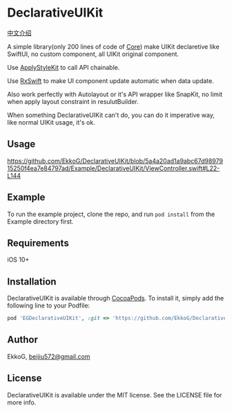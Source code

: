 # DeclarativeUIKit

[中文介绍](README-zh.md)

A simple library(only 200 lines of code of [Core](https://github.com/EkkoG/DeclarativeUIKit/tree/master/DeclarativeUIKit/Classes/Core)) make UIKit declaretive like SwiftUI, no custom component, all UIKit original component.

Use [ApplyStyleKit](https://github.com/shindyu/ApplyStyleKit) to call API chainable.

Use [RxSwift](https://github.com/ReactiveX/RxSwift) to make UI component update automatic when data update.

Also work perfectly with Autolayout or it's API wrapper like SnapKit, no limit when apply layout constraint in resulutBuilder.

When something DeclarativeUIKit can't do, you can do it imperative way, like normal UIKit usage, it's ok.

## Usage

https://github.com/EkkoG/DeclarativeUIKit/blob/5a4a20ad1a9abc67d9897915250f4ea7e84797ad/Example/DeclarativeUIKit/ViewController.swift#L22-L144

## Example

To run the example project, clone the repo, and run `pod install` from the Example directory first.

## Requirements

iOS 10+

## Installation

DeclarativeUIKit is available through [CocoaPods](https://cocoapods.org). To install
it, simply add the following line to your Podfile:

```ruby
pod 'EGDeclarativeUIKit', :git => 'https://github.com/EkkoG/DeclarativeUIKit.git'
```

## Author

EkkoG, beijiu572@gmail.com

## License

DeclarativeUIKit is available under the MIT license. See the LICENSE file for more info.
